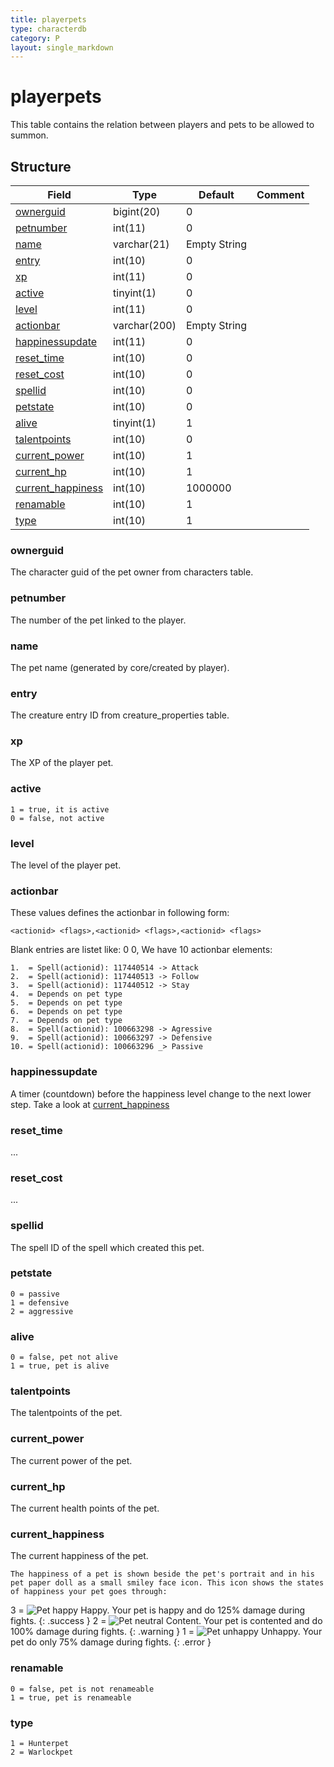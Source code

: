 ```yaml
---
title: playerpets
type: characterdb
category: P
layout: single_markdown
---
```


# playerpets
This table contains the relation between players and pets to be allowed to summon.

## Structure

Field                                   | Type         | Default      | Comment
--------------------------------------- | ------------ | ------------ | -------
[ownerguid](#ownerguid)                 | bigint(20)   | 0            |        
[petnumber](#petnumber)                 | int(11)      | 0            |        
[name](#name)                           | varchar(21)  | Empty String |        
[entry](#entry)                         | int(10)      | 0            |        
[xp](#xp)                               | int(11)      | 0            |        
[active](#active)                       | tinyint(1)   | 0            |        
[level](#level)                         | int(11)      | 0            |        
[actionbar](#actionbar)                 | varchar(200) | Empty String |        
[happinessupdate](#happinessupdate)     | int(11)      | 0            |        
[reset_time](#reset_time)               | int(10)      | 0            |        
[reset_cost](#reset_cost)               | int(10)      | 0            |        
[spellid](#spellid)                     | int(10)      | 0            |        
[petstate](#petstate)                   | int(10)      | 0            |        
[alive](#alive)                         | tinyint(1)   | 1            |        
[talentpoints](#talentpoints)           | int(10)      | 0            |        
[current_power](#current_power)         | int(10)      | 1            |        
[current_hp](#current_hp)               | int(10)      | 1            |        
[current_happiness](#current_happiness) | int(10)      | 1000000      |        
[renamable](#renamable)                 | int(10)      | 1            |        
[type](#type)                           | int(10)      | 1            |        

### ownerguid

The character guid of the pet owner from characters table.

### petnumber

The number of the pet linked to the player.

### name

The pet name (generated by core/created by player).

### entry

The creature entry ID from creature_properties table.

### xp

The XP of the player pet.

### active

    1 = true, it is active
    0 = false, not active

### level

The level of the player pet.

### actionbar

These values defines the actionbar in following form:

    <actionid> <flags>,<actionid> <flags>,<actionid> <flags>

Blank entries are listet like: 0 0,
We have 10 actionbar elements:

    1.  = Spell(actionid): 117440514 -> Attack
    2.  = Spell(actionid): 117440513 -> Follow
    3.  = Spell(actionid): 117440512 -> Stay
    4.  = Depends on pet type
    5.  = Depends on pet type
    6.  = Depends on pet type
    7.  = Depends on pet type
    8.  = Spell(actionid): 100663298 -> Agressive
    9.  = Spell(actionid): 100663297 -> Defensive
    10. = Spell(actionid): 100663296 _> Passive

### happinessupdate

A timer (countdown) before the happiness level change to the next lower step. Take a look at [current_happiness](#current_happiness)

### reset_time

...

### reset_cost

...

### spellid

The spell ID of the spell which created this pet.

### petstate

    0 = passive
    1 = defensive
    2 = aggressive

### alive

    0 = false, pet not alive
    1 = true, pet is alive

### talentpoints

The talentpoints of the pet.

### current_power

The current power of the pet.

### current_hp

The current health points of the pet.

### current_happiness

The current happiness of the pet.

    The happiness of a pet is shown beside the pet's portrait and in his pet paper doll as a small smiley face icon. This icon shows the states of happiness your pet goes through:

3 = ![Pet happy](/Wiki/images/database.character/Pet_happy_19x20.png "Pet happy") Happy. Your pet is happy and do 125% damage during fights.
{: .success }
2 = ![Pet neutral](/Wiki/images/database.character/Pet_neutral_19x20.png "Pet neutral") Content. Your pet is contented and do 100% damage during fights.
{: .warning }
1 = ![Pet unhappy](/Wiki/images/database.character/Pet_unhappy_19x20.png "Pet unhappy") Unhappy. Your pet do only 75% damage during fights.
{: .error }

### renamable

    0 = false, pet is not renameable
    1 = true, pet is renameable

### type

    1 = Hunterpet
    2 = Warlockpet